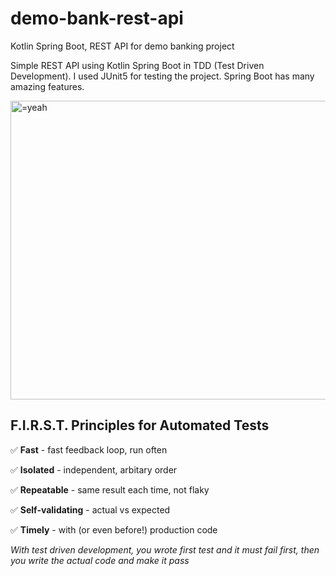 # demo-bank-rest-api
Kotlin Spring Boot, REST API for demo banking project

Simple REST API using Kotlin Spring Boot in TDD (Test Driven Development). I used JUnit5 for testing the project. Spring Boot has many amazing features.

<img src="https://i.imgur.com/LDJlkQ1.png" alt="=yeah" width="694" height="478">

## F.I.R.S.T. Principles for Automated Tests

✅ **Fast** -  fast feedback loop, run often

✅ **Isolated** - independent, arbitary order

✅ **Repeatable** - same result each time, not flaky

✅ **Self-validating** - actual vs expected

✅ **Timely** - with (or even before!) production code

_With test driven development, you wrote first test and it must fail first, then you write the actual code and make it pass_
